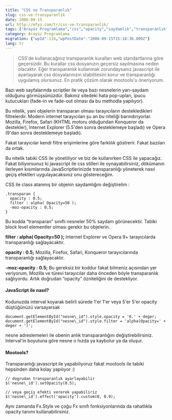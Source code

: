 ```yaml
---
title: "CSS ve Transparanlık"
slug: css-ve-transparanlik
date: 2006-09-15
url: http://mfyz.com/tr/css-ve-transparanlik/
tags: ["Arayüz Programlama","css","opacity","saydamlık","transparanlık","transparent"]
category: Arayüz Programlama
migration: {"wpId":116,"wpPostDate":"2006-09-15T15:18:36.000Z"}
lang: tr
---
```


> CSS'de kullanacağınız transparanlık kuralları web standartlarına göre geçersizdir. Bu kurallar css dosyanızın geçersiz sayılmasına neden olacaktır. Eğer transparanlık kullanmak zorundaysanız javascript ile ayarlayarak css dosyalarınızın stabilitesini korur ve transparanlığı uygulamış olursunuz. En pratik çözüm olarak mootools'u öneriyorum.

Bazı web sayfalarında scriptler ile veya bazı nesnelerin yarı-saydam olduğunu görmüşsünüzdür. Bakınız sitedeki hata pop-upları, ipucu kutucukları (fade-in ve fade-out olması da bu methodla yapılıyor).

Bu nitelik, yani objelerin transparan olması tarayıcıların destekledikleri filtrelerdir. Modern internet tarayıcıları şu an bu niteliği barındırıyorlar. Mozilla, Firefox, Safari (KHTML motoru olduğundan Konqueror da destekler), Internet Explorer (5.5'den sonra desteklemeye başladı) ve Opera (9'dan sonra desteklemeye başladı).

Fakat tarayıcılar kendi filtre erişimlerine göre farklılık göstrerir. Fakat bazıları da ortak.

Bu nitelik tabiki CSS ile yönetiliyor ve biz de kullanırken CSS ile yapacağız. Fakat biliyorsunuz ki javascript ile css stilleri ile oynayabilirsiniz, dökümanın ilerleyen kısımlarında JavaScriptlerinizde transparanlığı yöneterek nasıl geçiş efektleri uygulayacaksınız onu göstereceğim.

CSS ile class atanmış bir objenin saydamlığını değiştirelim :
```
.transparan {
  opacity : 0.5;
  filter : alpha( Opacity=50 );
  -moz-opacity : 0.5;
}

```
Bu kodda “transparan” sınıflı nesneler 50% saydam görünecektir. Tabiki block level elementler olması gerekir bu objelerin.

**filter : alpha( Opacity=50 );** Internet Explorer ve Opera 9+ tarayıcılarda transparanlığı sağlayacaktır.

**opacity : 0.5;** Mozilla, Firefox, Safari, Konqueror tarayıcılarında transparanlığı sağlayacaktır.

**\-moz-opacity : 0.5;** Bu gereksiz bir koddur fakat bilmeniz açısından yer veriyorum, Mozilla ve türevi tarayıcılar daha önceden böyle transparanlık sağlıyordu. Artık doğrudan “opacity” özniteliğini de destekliyor.

#### JavaScript ile nasıl?

Kodunuzda interval koyarak belirli sürede 1'er 1'er veya 5'er 5'er opacity düştüğünüzü varsayarsak
```
document.getElementById("nesne\_id").style.opacity = '0.' + deger;
document.getElementById("nesne\_id").style.filter = 'alpha(Opacity=' + deger + ')';

```
nesne adreslemeleri ile obenin anlık transparanlığını değiştirebilirsiniz. Interval'in boyutuna göre nesne o hızda ya kaybolur ya da oluşur.

#### Mootools?

Transparanlığı javascript ile yapabiliyoruz fakat mootools ile tabiki hepsinden daha kolay yapılıyor :)
```
// dogrudan transparanlık ayarlayabilir
$('nesne\_id').setOpacity(0.5);

// veya geçiş efekti vererek yapabiliriz
$('nesne\_id').effect('opacity').custom(0, 0.9);

```
Aynı zamanda Fx.Style ve çoğu Fx sınıfı fonksiyonlarında da rahatlıkla opacity tanımı kullanabilirsiniz.
